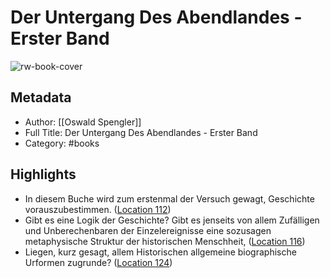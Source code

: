 # Der Untergang Des Abendlandes - Erster Band

![rw-book-cover](https://m.media-amazon.com/images/I/9115k6Dmg4L._SY160.jpg)

## Metadata
- Author: [[Oswald Spengler]]
- Full Title: Der Untergang Des Abendlandes - Erster Band
- Category: #books

## Highlights
- In diesem Buche wird zum erstenmal der Versuch gewagt, Geschichte vorauszubestimmen. ([Location 112](https://readwise.io/to_kindle?action=open&asin=B004UBD9EE&location=112))
- Gibt es eine Logik der Geschichte? Gibt es jenseits von allem Zufälligen und Unberechenbaren der Einzelereignisse eine sozusagen metaphysische Struktur der historischen Menschheit, ([Location 116](https://readwise.io/to_kindle?action=open&asin=B004UBD9EE&location=116))
- Liegen, kurz gesagt, allem Historischen allgemeine biographische Urformen zugrunde? ([Location 124](https://readwise.io/to_kindle?action=open&asin=B004UBD9EE&location=124))
